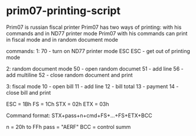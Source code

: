 # prim07-printing-script

Prim07 is russian fiscal printer
Prim07 has two ways of printing: with his commands and in ND77 printer mode
Prim07 with his commands can print in fiscal mode and in random document mode

commands:
1: 70 - turn on ND77 printer mode
ESC ESC - get out of printing mode

2: random document mode
50 - open random documet
51 - add line
56 - add multiline
52 - close random document and print

3: fiscal mode
10 - open bill
11 - add line
12 - bill total
13 - payment
14 - close bill and print

ESC = 1Bh
FS  = 1Сh
STX = 02h
ETX = 03h

Command format:
STX+pass+n+cmd+FS+...+FS+ETX+BCC

n = 20h to FFh
pass = "AERF"
BCC = control summ
